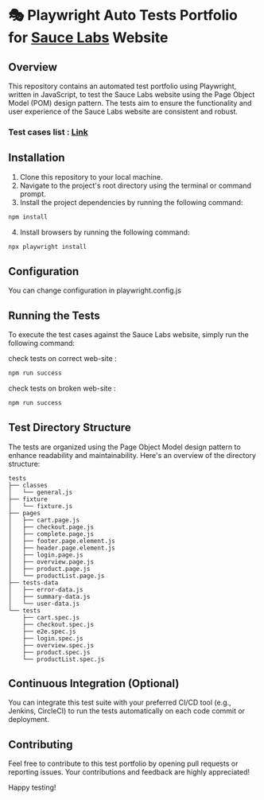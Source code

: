 # 🎭 Playwright Auto Tests Portfolio for [Sauce Labs](https://www.saucedemo.com) Website

## Overview

This repository contains an automated test portfolio using Playwright, written in JavaScript, to test the Sauce Labs website using the Page Object Model (POM) design pattern. The tests aim to ensure the functionality and user experience of the Sauce Labs website are consistent and robust.

### Test cases list : [Link](https://docs.google.com/spreadsheets/d/1vs6KSUmPfyK0fu7_9oqWkiXgbCE1V9HeJe7JC3Cjuiw/edit?usp=sharing)

## Installation

1. Clone this repository to your local machine.
2. Navigate to the project's root directory using the terminal or command prompt.
3. Install the project dependencies by running the following command:

```bash
npm install
```
4. Install browsers by running the following command:
```bash
npx playwright install
```

## Configuration

You can change configuration in playwright.config.js

## Running the Tests

To execute the test cases against the Sauce Labs website, simply run the following command:

check tests on correct web-site :
```bash
npm run success
```

check tests on broken web-site :
```bash
npm run success
```

## Test Directory Structure

The tests are organized using the Page Object Model design pattern to enhance readability and maintainability. Here's an overview of the directory structure:
```
tests
├── classes
│   └── general.js
├── fixture
│   └── fixture.js
├── pages
│   ├── cart.page.js
│   ├── checkout.page.js
│   ├── complete.page.js
│   ├── footer.page.element.js
│   ├── header.page.element.js
│   ├── login.page.js
│   ├── overview.page.js
│   ├── product.page.js
│   └── productList.page.js
├── tests-data
│   ├── error-data.js
│   ├── summary-data.js
│   └── user-data.js
└── tests
    ├── cart.spec.js
    ├── checkout.spec.js
    ├── e2e.spec.js
    ├── login.spec.js
    ├── overview.spec.js
    ├── product.spec.js
    └── productList.spec.js
```


## Continuous Integration (Optional)

You can integrate this test suite with your preferred CI/CD tool (e.g., Jenkins, CircleCI) to run the tests automatically on each code commit or deployment.

## Contributing

Feel free to contribute to this test portfolio by opening pull requests or reporting issues. Your contributions and feedback are highly appreciated!

Happy testing!
